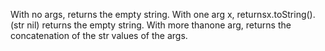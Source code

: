 With no args, returns the empty string. With one arg x, returnsx.toString().  (str nil) returns the empty string. With more thanone arg, returns the concatenation of the str values of the args.